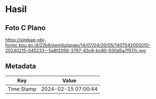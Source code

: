 # Hasil

## Foto C Plano

https://sirekap-obj-formc.kpu.go.id/22b8/pemilu/ppwp/14/07/04/20/05/1407042005010-20240215-045233--5a8f2056-3797-43c8-bc80-930d5a7f517c.jpg


## Metadata

| Key        | Value               |
| ---------- | ------------------- |
| Time Stamp | 2024-02-15 07:00:44 |



